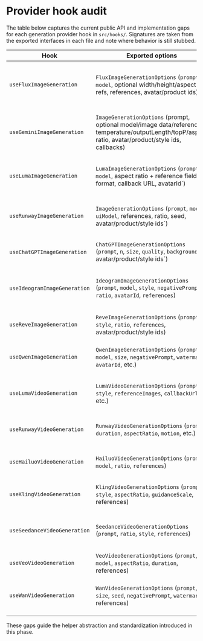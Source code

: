 # Provider hook audit

The table below captures the current public API and implementation gaps for each generation provider hook in `src/hooks/`. Signatures are taken from the exported interfaces in each file and note where behavior is still stubbed.

| Hook | Exported options | Exported state | Returned helpers | Observed issues / stubs |
| --- | --- | --- | --- | --- |
| `useFluxImageGeneration` | `FluxImageGenerationOptions` (`prompt`, `model`, optional width/height/aspect refs, references, avatar/product ids) | `FluxImageGenerationState` (`isLoading`, `error`, `generatedImage`, `jobStatus`, `progress`) | `generateImage`, `clearError`, `clearGeneratedImage`, `reset` | Missing `apiFetch` import; manual polling loop without abort/timeout; no integration with `GenerationContext`; webhook flag logs a warning only. |
| `useGeminiImageGeneration` | `ImageGenerationOptions` (prompt, optional model/image data/references, temperature/outputLength/topP/aspect ratio, avatar/product/style ids, callbacks) | `ImageGenerationState` (`isLoading`, `error`, `generatedImage`, `progress`, `status`, `jobId`) | `generateImage`, `setError`, `reset`, credit modal helpers | Complex progress controller but still polls manually; doesn’t register jobs in `GenerationContext`; fallback logic duplicates payload building. |
| `useLumaImageGeneration` | `LumaImageGenerationOptions` (`prompt`, `model`, aspect ratio + reference fields, format, callback URL, avatarId`) | Internal state with `generationId`, `status`, `contentType` | `generateImage`, `clearError`, `clearGeneratedImage`, `reset` | Missing `apiFetch` import; polling loop ignores abort/timeouts; returns raw payload fields; no active job bookkeeping. |
| `useRunwayImageGeneration` | `ImageGenerationOptions` (`prompt`, `model`, `uiModel`, references, ratio, seed, avatar/product/style ids`) | `ImageGenerationState` | `generateImage`, `clearError`, `clearImage` plus credit modal helpers | Missing imports for `apiFetch`, `getApiUrl`, `resolveGenerationCatchError`; manual polling; credit check gating but no job tracking. |
| `useChatGPTImageGeneration` | `ChatGPTImageGenerationOptions` (`prompt`, `n`, `size`, `quality`, `background`, avatar/product/style ids`) | `ChatGPTImageGenerationState` | `generateImage`, `clearError`, `clearGeneratedImage`, `reset` | Missing imports; manual polling; fallback to inline `dataUrl` but not standardized; no context integration. |
| `useIdeogramImageGeneration` | `IdeogramImageGenerationOptions` (`prompt`, `model`, `style`, `negativePrompt`, `ratio`, `avatarId`, `references`) | `IdeogramImageGenerationState` (mirrors others, includes `jobStatus`, `progress`) | `generateImage`, `clearError`, `clearGeneratedImage`, `reset` | Missing imports; manual polling with provider-specific metadata parsing; no shared helper usage or context registration. |
| `useReveImageGeneration` | `ReveImageGenerationOptions` (`prompt`, `style`, `ratio`, `references`, avatar/product/style ids) | `ReveImageGenerationState` | `generateImage`, `clearError`, `clearGeneratedImage`, `reset` | Missing imports; manual polling; metadata parsing duplicated; no context integration. |
| `useQwenImageGeneration` | `QwenImageGenerationOptions` (`prompt`, `model`, `size`, `negativePrompt`, `watermark`, `avatarId`, etc.) | `QwenImageGenerationState` (`isLoading`, `error`, `generatedImage`, `jobStatus`, `progress`) | `generateImage`, `clearError`, `clearGeneratedImage`, `reset` | Missing imports; manual polling; provider options assembled ad hoc; job queue/context not updated. |
| `useLumaVideoGeneration` | `LumaVideoGenerationOptions` (`prompt`, `style`, `referenceImages`, `callbackUrl`, etc.) | `LumaVideoGenerationState` (tracks `jobId`, `status`, `progress`) | `generateVideo`, `clearError`, `reset` | Missing imports; polling logic duplicates image variant; no shared helper or abort handling; no GenerationContext usage. |
| `useRunwayVideoGeneration` | `RunwayVideoGenerationOptions` (`prompt`, `duration`, `aspectRatio`, `motion`, etc.) | `RunwayVideoGenerationState` (`isGenerating`, `error`, `jobId`, `status`, `resultUrl`) | `generateVideo`, `clearError`, `reset` | Missing imports; manual polling; status handling inconsistent; no active job tracking. |
| `useHailuoVideoGeneration` | `HailuoVideoGenerationOptions` (`prompt`, `model`, `ratio`, `references`) | `HailuoVideoGenerationState` | `generateVideo`, `clearError`, `reset` | Missing imports; polls without abort/timeout; metadata parsing repeated; context not informed. |
| `useKlingVideoGeneration` | `KlingVideoGenerationOptions` (`prompt`, `style`, `aspectRatio`, `guidanceScale`, references) | `KlingVideoGenerationState` | `generateVideo`, `clearError`, `reset` | Missing imports; manual polling; does not normalize provider responses or register jobs. |
| `useSeedanceVideoGeneration` | `SeedanceVideoGenerationOptions` (`prompt`, `ratio`, `style`, `references`) | `SeedanceVideoGenerationState` | `generateVideo`, `clearError`, `reset` | Missing imports; manual polling; hard-coded retry loop; ignores abort; no GenerationContext integration. |
| `useVeoVideoGeneration` | `VeoVideoGenerationOptions` (`prompt`, `model`, `aspectRatio`, `duration`, references) | `VeoVideoGenerationState` | `generateVideo`, `clearError`, `reset` | Missing imports; manual polling; metadata parsing repeated; context unaware. |
| `useWanVideoGeneration` | `WanVideoGenerationOptions` (`prompt`, `size`, `seed`, `negativePrompt`, `watermark`, references) | `WanVideoGenerationState` | `generateVideo`, `clearError`, `reset` | Missing imports; manual polling; provider options assembled manually; no shared helper or context usage. |

These gaps guide the helper abstraction and standardization introduced in this phase.
